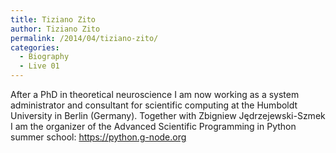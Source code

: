 ```yaml
---
title: Tiziano Zito
author: Tiziano Zito
permalink: /2014/04/tiziano-zito/
categories:
  - Biography
  - Live 01
---
```

After a PhD in theoretical neuroscience I am now working as a system administrator and consultant for scientific computing at the Humboldt University in Berlin (Germany). Together with Zbigniew Jędrzejewski-Szmek I am the organizer of the Advanced Scientific Programming in Python summer school: https://python.g-node.org
